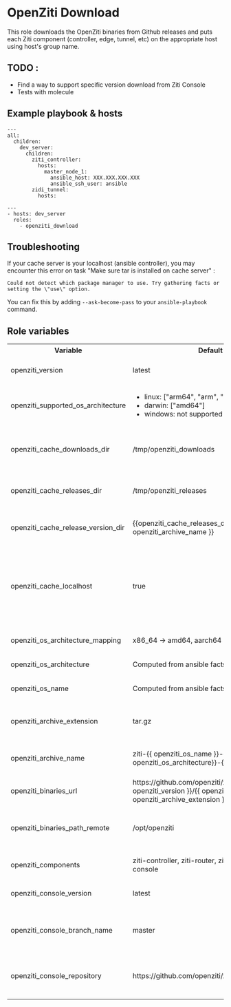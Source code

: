 # OpenZiti Download
This role downloads the OpenZiti binaries from Github releases and puts each Ziti component (controller, edge, tunnel, etc) on the appropriate host using host's group name.

## TODO :
- Find a way to support specific version download from Ziti Console
- Tests with molecule

## Example playbook & hosts
```
---
all:
  children:
    dev_server:
      children:
        ziti_controller:
          hosts:
            master_node_1:
              ansible_host: XXX.XXX.XXX.XXX
              ansible_ssh_user: ansible
        zidi_tunnel:
          hosts:
```

```
---
- hosts: dev_server
  roles:
    - openziti_download
```

## Troubleshooting

If your cache server is your localhost (ansible controller), you may encounter this error on task "Make sure tar is installed on cache server" :
```
Could not detect which package manager to use. Try gathering facts or setting the \"use\" option.
```

You can fix this by adding `--ask-become-pass` to your `ansible-playbook` command.  


## Role variables

 <table>
  <tr>
    <th>Variable</th>
    <th>Default value</th>
    <th>Description</th>
  </tr>
  <tr>
    <td>openziti_version</td>
    <td>latest</td>
    <td>OpenZiti binaries version </td>
  </tr>
  <tr>
    <td>openziti_supported_os_architecture</td>
    <td><ul>
        <li>linux: ["arm64", "arm", "amd64"]</li>
        <li>darwin: ["amd64"] </li>
        <li>windows: not supported </li>
    </td></ul>
    <td>Supported OS and OS architecture</td>
  </tr>
  <tr>
    <td>openziti_cache_downloads_dir</td>
    <td>/tmp/openziti_downloads</td>
    <td>Directory where to store OpenZiti Downloads on cache server</td>
  </tr>
  <tr>
    <td>openziti_cache_releases_dir</td>
    <td>/tmp/openziti_releases</td>
    <td>Directory where to store OpenZiti components</td>
  </tr>
  <tr>
    <td>openziti_cache_release_version_dir</td>
    <td>{{openziti_cache_releases_dir}}/{{ openziti_archive_name }}</td>
    <td>OpenZiti components directory on cache server</td>
  </tr>
  <tr>
    <td>openziti_cache_localhost</td>
    <td>true</td>
    <td>Whether to use localhost as Cache server</br>Is set to "false", must set a group 'cache_server' on hosts file</td>
  </tr>
  <tr>
    <td>openziti_os_architecture_mapping</td>
    <td>x86_64 -> amd64, aarch64 -> arm64, aarch -> arm</td>
    <td>OS Architecture mapping</td>
  </tr>
  <tr>
    <td>openziti_os_architecture</td>
    <td>Computed from ansible facts</td>
    <td>Host's os architecture</td>
  </tr>
  <tr>
    <td>openziti_os_name</td>
    <td>Computed from ansible facts</td>
    <td>Host's OS (Windows, Linux or Mac)</td>
  </tr>
  <tr>
    <td>openziti_archive_extension</td>
    <td>tar.gz</td>
    <td>OpenZiti compressed binaries file extension</td>
  </tr>
  <tr>
    <td>openziti_archive_name</td>
    <td>ziti-{{ openziti_os_name }}-{{ openziti_os_architecture}}-{{ openziti_version }}</td>
    <td>OpenZiti binaries compressed file name</td>
  </tr>
  <tr>
    <td>openziti_binaries_url</td>
    <td>https://github.com/openziti/ziti/releases/download/v{{ openziti_version }}/{{ openziti_archive_name }}.{{ openziti_archive_extension }}</td>
    <td>OpenZiti binaries download URL</td>
  </tr>
  <tr>
    <td>openziti_binaries_path_remote</td>
    <td>/opt/openziti</td>
    <td>Host's directory where to store OpenZiti components</td>
  </tr>
  <tr>
    <td>openziti_components</td>
    <td>ziti-controller, ziti-router, ziti-tunnel, ziti and ziti-console</td>
    <td>List of OpenZiti components</td>
  </tr>
  <tr>
    <td>openziti_console_version</td>
    <td>latest</td>
    <td>OpenZiti console version</td>
  </tr>
  <tr>
    <td>openziti_console_branch_name</td>
    <td>master</td>
    <td>Github branch used to clone OpenZiti console binaries</td>
  </tr>
  <tr>
    <td>openziti_console_repository</td>
    <td>https://github.com/openziti/ziti-console</td>
    <td>OpenZiti console github repository URL</td>
  </tr>
</table> 

